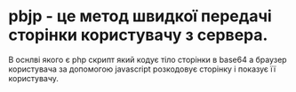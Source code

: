 # pbjp - це метод швидкої передачі сторінки користувачу з сервера.
В оснлві якого є php скрипт який кодує тіло сторінки в base64 а браузер користувача
за допомогою javascript розкодовує сторінку і показує її користувачу.
